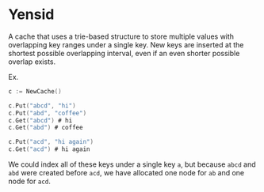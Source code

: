 # Yensid
A cache that uses a trie-based structure to store multiple values with overlapping key ranges under a single key. New keys are inserted at the shortest possible overlapping interval, even if an even shorter possible overlap exists.

Ex.
```go
c := NewCache()

c.Put("abcd", "hi")
c.Put("abd", "coffee")
c.Get("abcd") # hi
c.Get("abd") # coffee

c.Put("acd", "hi again")
c.Get("acd") # hi again
```

We could index all of these keys under a single key `a`, but because `abcd` and `abd` were created before `acd`, we have allocated one node for `ab` and one node for `acd`.
